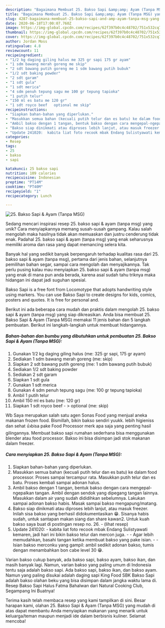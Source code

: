 ```yaml
---
description: "Bagaimana Membuat 25. Bakso Sapi &amp;amp; Ayam (Tanpa MSG) yang Lezat Sekali"
title: "Bagaimana Membuat 25. Bakso Sapi &amp;amp; Ayam (Tanpa MSG) yang Lezat Sekali"
slug: 4287-bagaimana-membuat-25-bakso-sapi-and-amp-ayam-tanpa-msg-yang-lezat-sekali
date: 2020-06-18T17:00:07.760Z
image: https://img-global.cpcdn.com/recipes/62f397b0c4c48702/751x532cq70/25-bakso-sapi-ayam-tanpa-msg-foto-resep-utama.jpg
thumbnail: https://img-global.cpcdn.com/recipes/62f397b0c4c48702/751x532cq70/25-bakso-sapi-ayam-tanpa-msg-foto-resep-utama.jpg
cover: https://img-global.cpcdn.com/recipes/62f397b0c4c48702/751x532cq70/25-bakso-sapi-ayam-tanpa-msg-foto-resep-utama.jpg
author: Jordan Moss
ratingvalue: 4.8
reviewcount: 11
recipeingredient:
- "1/2 kg daging giling halus me 325 gr sapi 175 gr ayam"
- "1 sdm bawang merah goreng me skip"
- "2 sdt bawang putih goreng me 1 sdm bawang putih bubuk"
- "1/2 sdt baking powder"
- "2 sdt garam"
- "1 sdt gula"
- "1 sdt merica"
- "4 sdm penuh tepung sagu me 100 gr tepung tapioka"
- "1 putih telur"
- "150 ml es batu me 120 gr"
- "1 sdt royco beef   optional me skip"
recipeinstructions:
- "Siapkan bahan-bahan yang diperlukan."
- "Masukkan semua bahan (kecuali putih telur dan es batu) ke dalam food processor. Proses sampai tercampur rata. Masukkan putih telur dan es batu. Proses kembali sampai adonan halus."
- "Ambil bakso dengan 1 tangan, bentuk bakso dengan cara mengepal-ngepalkan tangan. Ambil dengan sendok yang dipegang tangan lainnya. Masukkan dalam air yang sudah dididihkan sebelumnya. Lakukan sampai adonan bakso habis. Masak sampai bakso mengapung/matang."
- "Bakso siap dinikmati atau diproses lebih lanjut, atau masuk freezer. Inilah sisa bakso yang berhasil didokumentasikan 😁. Sisanya habis sudah, untuk santapan makan siang dan share kawan2. Untuk kuah bakso saya buat di postingan resep no. 26.             (lihat resep)"
- "Update 241020:  kabita liat foto recook mbak Endang Sulistyawati kemaren, jadi hari ini bikin bakso telur dan mercon juga.   Agar lebih memudahkan, basahi tangan ketika membuat bakso yang pake isian.  Isian bakso merconku yang gampil: ambil sedikit adonan bakso, tumis dengan menambahkan bon cabe level 30 😁."
categories:
- Resep
tags:
- 25
- bakso
- sapi

katakunci: 25 bakso sapi 
nutrition: 109 calories
recipecuisine: Indonesian
preptime: "PT14M"
cooktime: "PT40M"
recipeyield: "1"
recipecategory: Lunch

---
```



![25. Bakso Sapi &amp; Ayam (Tanpa MSG)](https://img-global.cpcdn.com/recipes/62f397b0c4c48702/751x532cq70/25-bakso-sapi-ayam-tanpa-msg-foto-resep-utama.jpg)

Sedang mencari inspirasi resep 25. bakso sapi &amp; ayam (tanpa msg) yang unik? Cara menyiapkannya memang susah-susah gampang. Kalau salah mengolah maka hasilnya tidak akan memuaskan dan justru cenderung tidak enak. Padahal 25. bakso sapi &amp; ayam (tanpa msg) yang enak seharusnya memiliki aroma dan rasa yang dapat memancing selera kita.

Banyak hal yang sedikit banyak berpengaruh terhadap kualitas rasa dari 25. bakso sapi &amp; ayam (tanpa msg), pertama dari jenis bahan, selanjutnya pemilihan bahan segar, sampai cara mengolah dan menyajikannya. Tak perlu pusing kalau mau menyiapkan 25. bakso sapi &amp; ayam (tanpa msg) yang enak di mana pun anda berada, karena asal sudah tahu triknya maka hidangan ini dapat jadi suguhan spesial.

Bakso Sapi is a free font from Locomotype that adopts handwriting style using markers. You can use Bakso Sapi to create designs for kids, comics, posters and quotes. It is free for personal and.


Berikut ini ada beberapa cara mudah dan praktis dalam mengolah 25. bakso sapi &amp; ayam (tanpa msg) yang siap dikreasikan. Anda bisa membuat 25. Bakso Sapi &amp; Ayam (Tanpa MSG) memakai 11 jenis bahan dan 5 langkah pembuatan. Berikut ini langkah-langkah untuk membuat hidangannya.

<!--inarticleads1-->

##### Bahan-bahan dan bumbu yang dibutuhkan untuk pembuatan 25. Bakso Sapi &amp; Ayam (Tanpa MSG):

1. Gunakan 1/2 kg daging giling halus (me: 325 gr sapi, 175 gr ayam)
1. Sediakan 1 sdm bawang merah goreng (me: skip)
1. Siapkan 2 sdt bawang putih goreng (me: 1 sdm bawang putih bubuk)
1. Sediakan 1/2 sdt baking powder
1. Sediakan 2 sdt garam
1. Siapkan 1 sdt gula
1. Gunakan 1 sdt merica
1. Gunakan 4 sdm penuh tepung sagu (me: 100 gr tepung tapioka)
1. Ambil 1 putih telur
1. Ambil 150 ml es batu (me: 120 gr)
1. Siapkan 1 sdt royco beef - &gt; optional (me: skip)


Wb Saya merupakan salah satu agen Sonas Food yang menjual aneka makanan frozen food. Bismillah, bikin bakso sendiri yuukk. lebih higieniss dan sehat 👍bisa pake Food Processor merk apa saja yang penting hasil gilingannya. Membuat bakso sapi rumahan sederhana bisa menggunakan blender atau food processor. Bakso ini bisa disimpan jadi stok makanan dalam freezer. 

<!--inarticleads2-->

##### Cara menyiapkan 25. Bakso Sapi &amp; Ayam (Tanpa MSG):

1. Siapkan bahan-bahan yang diperlukan.
1. Masukkan semua bahan (kecuali putih telur dan es batu) ke dalam food processor. Proses sampai tercampur rata. Masukkan putih telur dan es batu. Proses kembali sampai adonan halus.
1. Ambil bakso dengan 1 tangan, bentuk bakso dengan cara mengepal-ngepalkan tangan. Ambil dengan sendok yang dipegang tangan lainnya. Masukkan dalam air yang sudah dididihkan sebelumnya. Lakukan sampai adonan bakso habis. Masak sampai bakso mengapung/matang.
1. Bakso siap dinikmati atau diproses lebih lanjut, atau masuk freezer. Inilah sisa bakso yang berhasil didokumentasikan 😁. Sisanya habis sudah, untuk santapan makan siang dan share kawan2. Untuk kuah bakso saya buat di postingan resep no. 26. -             (lihat resep)
1. Update 241020:  - kabita liat foto recook mbak Endang Sulistyawati kemaren, jadi hari ini bikin bakso telur dan mercon juga.  -  - Agar lebih memudahkan, basahi tangan ketika membuat bakso yang pake isian. -  - Isian bakso merconku yang gampil: ambil sedikit adonan bakso, tumis dengan menambahkan bon cabe level 30 😁.


Varian bakso cukup banyak, ada bakso sapi, bakso ayam, bakso ikan, dan masih banyak lagi. Namun, varian bakso yang paling umum di Indonesia tentu saja adalah bakso sapi. Ada bakso sapi, bakso ikan, dan bakso ayam. Namun yang paling disukai adalah daging sapi King Food SBK Bakso Sapi adalah bakso olahan beku yang bisa disimpan dalam jangka waktu lama di. Resep Bakso Sapi Halus Fatma Bahalwan dari Natural Cooking Club, Segampang Ini Buatnya! 

Terima kasih telah membaca resep yang kami tampilkan di sini. Besar harapan kami, olahan 25. Bakso Sapi &amp; Ayam (Tanpa MSG) yang mudah di atas dapat membantu Anda menyiapkan makanan yang menarik untuk keluarga/teman maupun menjadi ide dalam berbisnis kuliner. Selamat mencoba!
